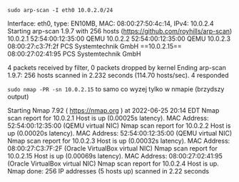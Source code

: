 `sudo arp-scan -I eth0 10.0.2.0/24`
>
Interface: eth0, type: EN10MB, MAC: 08:00:27:50:4c:14, IPv4: 10.0.2.4
Starting arp-scan 1.9.7 with 256 hosts (https://github.com/royhills/arp-scan)
10.0.2.1        52:54:00:12:35:00       QEMU
10.0.2.2        52:54:00:12:35:00       QEMU
10.0.2.3        08:00:27:c3:7f:2f       PCS Systemtechnik GmbH
==10.0.2.15==       08:00:27:02:41:95       PCS Systemtechnik GmbH
>
4 packets received by filter, 0 packets dropped by kernel
Ending arp-scan 1.9.7: 256 hosts scanned in 2.232 seconds (114.70 hosts/sec). 4 responded



`sudo nmap -PR -sn 10.0.2.15`  to samo co wyzej
tylko w nmapie (brzydszy output)
>
Starting Nmap 7.92 ( https://nmap.org ) at 2022-06-25 20:14 EDT
Nmap scan report for 10.0.2.1
Host is up (0.00025s latency).
MAC Address: 52:54:00:12:35:00 (QEMU virtual NIC)
Nmap scan report for 10.0.2.2
Host is up (0.00020s latency).
MAC Address: 52:54:00:12:35:00 (QEMU virtual NIC)
Nmap scan report for 10.0.2.3
Host is up (0.00032s latency).
MAC Address: 08:00:27:C3:7F:2F (Oracle VirtualBox virtual NIC)
Nmap scan report for 10.0.2.15
Host is up (0.00069s latency).
MAC Address: 08:00:27:02:41:95 (Oracle VirtualBox virtual NIC)
Nmap scan report for 10.0.2.4
Host is up.
Nmap done: 256 IP addresses (5 hosts up) scanned in 2.22 seconds
